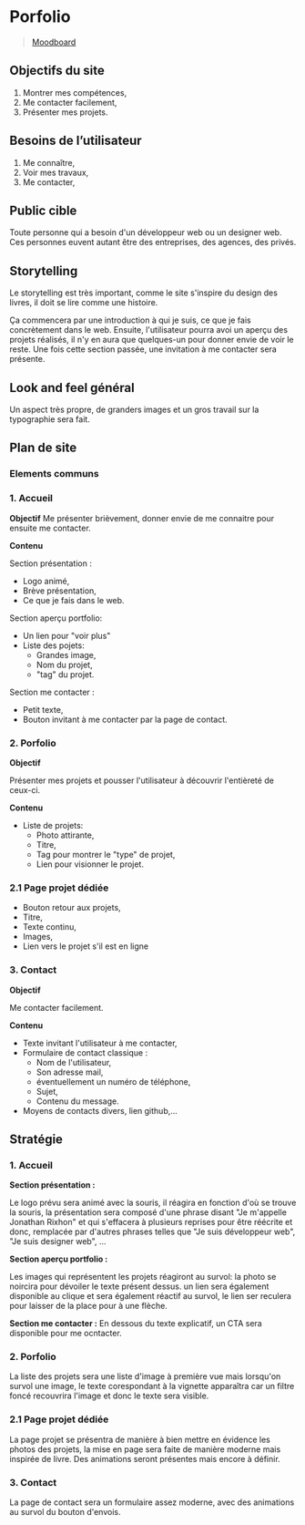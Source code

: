 # Porfolio

> [Moodboard](https://app.milanote.com/1Lat5i1ryFyC93?p=U5HIO1ht63K)

## Objectifs du site

1. Montrer mes compétences,
2. Me contacter facilement,
3. Présenter mes projets.

## Besoins de l’utilisateur

1. Me connaître,
2. Voir mes travaux,
3. Me contacter,

## Public cible

Toute personne qui a besoin d'un développeur web ou un designer web. Ces personnes euvent autant être des entreprises, des agences, des privés.

## Storytelling

Le storytelling est très important, comme le site s'inspire du design des livres, il doit se lire comme une histoire.

Ça commencera par une introduction à qui je suis, ce que je fais concrètement dans le web. Ensuite, l'utilisateur pourra avoi un aperçu des projets réalisés, il n'y en aura que quelques-un pour donner envie de voir le reste. Une fois cette section passée, une invitation à me contacter sera présente.

## Look and feel général

Un aspect très propre, de granders images et un gros travail sur la typographie sera fait.

## Plan de site

### Elements communs

### 1. Accueil

**Objectif**
Me présenter brièvement, donner envie de me connaitre pour ensuite me contacter.

**Contenu**

Section présentation :

- Logo animé,
- Brève présentation,
- Ce que je fais dans le web.

Section aperçu portfolio:

- Un lien pour "voir plus"
- Liste des pojets:
  - Grandes image,
  - Nom du projet,
  - "tag" du projet.

Section me contacter :

- Petit texte,
- Bouton invitant à me contacter par la page de contact.

### 2. Porfolio

**Objectif**

Présenter mes projets et pousser l'utilisateur à découvrir l'entièreté de ceux-ci.

**Contenu**

- Liste de projets:
  - Photo attirante,
  - Titre,
  - Tag pour montrer le "type" de projet,
  - Lien pour visionner le projet.

### 2.1 Page projet dédiée

- Bouton retour aux projets,
- Titre,
- Texte continu,
- Images,
- Lien vers le projet s'il est en ligne

### 3. Contact

**Objectif**

Me contacter facilement.

**Contenu**

- Texte invitant l'utilisateur à me contacter,
- Formulaire de contact classique :
  - Nom de l'utilisateur,
  - Son adresse mail,
  - éventuellement un numéro de téléphone,
  - Sujet,
  - Contenu du message.
- Moyens de contacts divers, lien github,...

## Stratégie

### 1. Accueil

**Section présentation :**

Le logo prévu sera animé avec la souris, il réagira en fonction d'où se trouve la souris, la présentation sera composé d'une phrase disant "Je m'appelle Jonathan Rixhon" et qui s'effacera à plusieurs reprises pour être réécrite et donc, remplacée par d'autres phrases telles que "Je suis développeur web", "Je suis designer web", ...

**Section aperçu portfolio :**

Les images qui représentent les projets réagiront au survol: la photo se noircira pour dévoiler le texte présent dessus. un lien sera également disponible au clique et sera également réactif au survol, le lien ser reculera pour laisser de la place pour à une flèche.

**Section me contacter :**
En dessous du texte explicatif, un CTA sera disponible pour me ocntacter.

### 2. Porfolio

La liste des projets sera une liste d'image à première vue mais lorsqu'on survol une image, le texte corespondant à la vignette apparaîtra car un filtre foncé recouvrira l'image et donc le texte sera visible.

### 2.1 Page projet dédiée

La page projet se présentra de manière à bien mettre en évidence les photos des projets, la mise en page sera faite de manière moderne mais inspirée de livre. Des animations seront présentes mais encore à définir.

### 3. Contact

La page de contact sera un formulaire assez moderne, avec des animations au survol du bouton d'envois.

